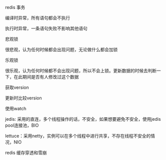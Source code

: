 redis 事务

编译时异常，所有语句都会不执行

执行时异常，一条语句失败不影响其他语句



悲观锁

很悲观，认为任何时候都会出现问题，无论做什么都会加锁

乐观锁

很乐观，认为任何时候都不会出现问题，所以不会上锁。更新数据的时候去判断一下，在此期间是否有人修改过这个数据

获取version

更新时比较version



使用watch





jedis: 采用的直连，多个线程操作的话，不安全，如果想要避免不安全，使用jedis pool连接池，BIO

lettuce：采用netty，实例可以在多个线程中进行共享，不存在线程不安全的情况，NIO



redis 缓存穿透和雪崩

